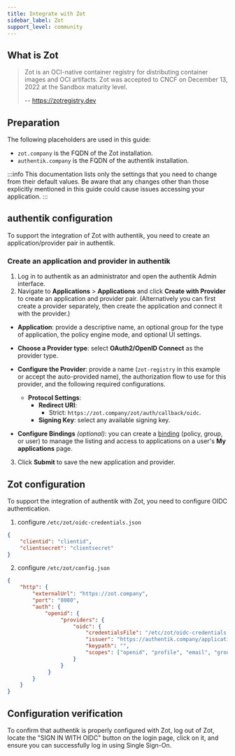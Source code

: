 ```yaml
---
title: Integrate with Zot
sidebar_label: Zot
support_level: community
---
```


## What is Zot

> Zot is an OCI-native container registry for distributing container images and OCI artifacts. Zot was accepted to CNCF on December 13, 2022 at the Sandbox maturity level.
>
> -- https://zotregistry.dev

## Preparation

The following placeholders are used in this guide:

- `zot.company` is the FQDN of the Zot installation.
- `authentik.company` is the FQDN of the authentik installation.

:::info
This documentation lists only the settings that you need to change from their default values. Be aware that any changes other than those explicitly mentioned in this guide could cause issues accessing your application.
:::

## authentik configuration

To support the integration of Zot with authentik, you need to create an application/provider pair in authentik.

### Create an application and provider in authentik

1. Log in to authentik as an administrator and open the authentik Admin interface.
2. Navigate to **Applications** > **Applications** and click **Create with Provider** to create an application and provider pair. (Alternatively you can first create a provider separately, then create the application and connect it with the provider.)

- **Application**: provide a descriptive name, an optional group for the type of application, the policy engine mode, and optional UI settings.
- **Choose a Provider type**: select **OAuth2/OpenID Connect** as the provider type.
- **Configure the Provider**: provide a name (`zot-registry` in this example or accept the auto-provided name), the authorization flow to use for this provider, and the following required configurations.
    - **Protocol Settings**:
        - **Redirect URI**:
            - Strict: `https://zot.company/zot/auth/callback/oidc`.
        - **Signing Key**: select any available signing key.

- **Configure Bindings** _(optional)_: you can create a [binding](/docs/add-secure-apps/flows-stages/bindings/) (policy, group, or user) to manage the listing and access to applications on a user's **My applications** page.

3. Click **Submit** to save the new application and provider.

## Zot configuration

To support the integration of authentik with Zot, you need to configure OIDC authentication.

1. configure `/etc/zot/oidc-credentials.json` 
```json
{
    "clientid": "clientid",
    "clientsecret": "clientsecret"
}
```

2. configure `/etc/zot/config.json`
```json
{
    "http": {
        "externalUrl": "https://zot.company",
        "port": "8080",
        "auth": {
            "openid": {
                 "providers": {
                     "oidc": {
                         "credentialsFile": "/etc/zot/oidc-credentials.json",
                         "issuer": "https://authentik.company/application/o/zot-registry/",
                         "keypath": "",
                         "scopes": ["openid", "profile", "email", "groups"]
                     }
                 }
             }
        }
    }
}
```


## Configuration verification

To confirm that authentik is properly configured with Zot, log out of Zot, locate the "SIGN IN WITH OIDC" button on the login page, click on it, and ensure you can successfully log in using Single Sign-On.
